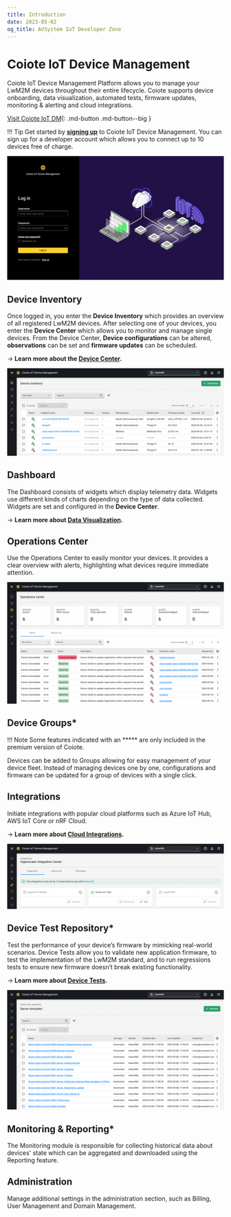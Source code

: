 ```yaml
---
title: Introduction
date: 2023-05-02
og_title: AVSystem IoT Developer Zone
---
```


# Coiote IoT Device Management 

Coiote IoT Device Management Platform allows you to manage your LwM2M devices throughout their entire lifecycle. Coiote supports device onboarding, data visualization, automated tests, firmware updates, monitoring & alerting and cloud integrations.

[Visit Coiote IoT DM](https://eu.iot.avsystem.cloud/){: .md-button .md-button--big }

!!! Tip
    Get started by <a href="https://eu.iot.avsystem.cloud/" target="_blank">**signing up**</a> to Coiote IoT Device Management. You can sign up for a developer account which allows you to connect up to 10 devices free of charge.

![Coiote login page](images/login-page.png "Coiote login page")

## Device Inventory

Once logged in, you enter the **Device Inventory** which provides an overview of all registered LwM2M devices. After selecting one of your devices, you enter the **Device Center** which allows you to monitor and manage single devices. From the Device Center, **Device configurations** can be altered, **observations** can be set and **firmware updates** can be scheduled.

→ **Learn more about the [**Device Center**](/Coiote_IoT_DM/Device_Center/).**

![Access DC from Device inventory](images/device-inventory.png "Access DC from Device inventory")

## Dashboard

The Dashboard consists of widgets which display telemetry data. Widgets use different kinds of charts depending on the type of data collected. Widgets are set and configured in the **Device Center**.

→ **Learn more about [**Data Visualization**](/Coiote_IoT_DM/Visualize_data/).**

## Operations Center

Use the Operations Center to easily monitor your devices. It provides a clear overview with alerts, highlighting what devices require immediate attention.  

![Operations Center](images/operations-center.png "Operations Center")

## Device Groups*

!!! Note
    Some features indicated with an ***** are only included in the premium version of Coiote.

Devices can be added to Groups allowing for easy management of your device fleet. Instead of managing devices one by one, configurations and firmware can be updated for a group of devices with a single click.

## Integrations

Initiate integrations with popular cloud platforms such as Azure IoT Hub, AWS IoT Core or nRF Cloud. 

→ **Learn more about [**Cloud Integrations**](/Cloud_integrations/Azure_IoT/Azure_IoT_Hub/Configure_Azure_IoT_Hub_integration/).**

![Data Integrations](images/integrations.png "Data Integrations")


## Device Test Repository*

Test the performance of your device’s firmware by mimicking real-world scenarios. Device Tests allow you to validate new application firmware, to test the implementation of the LwM2M standard, and to run regressions tests to ensure new firmware doesn’t break existing functionality.

→ **Learn more about [**Device Tests**](/Coiote_IoT_DM/Device_tests/Overview/).**

![Device test](images/device-tests.png "Device test")


## Monitoring & Reporting*

The Monitoring module is responsible for collecting historical data about devices' state which can be aggregated and downloaded using the Reporting feature.


## Administration

Manage additional settings in the administration section, such as Billing, User Management and Domain Management.